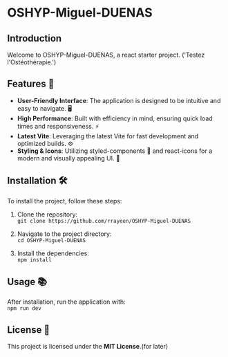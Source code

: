 
# OSHYP-Miguel-DUENAS


## Introduction

Welcome to OSHYP-Miguel-DUENAS, a react starter project. ('Testez l'Ostéothérapie.')

## Features 🌟

- **User-Friendly Interface**: The application is designed to be intuitive and easy to navigate. 🖥️
- **High Performance**: Built with efficiency in mind, ensuring quick load times and responsiveness. ⚡
- **Latest Vite**: Leveraging the latest Vite for fast development and optimized builds. ⚙️
- **Styling & Icons**: Utilizing styled-components 💅 and react-icons for a modern and visually appealing UI. 🎨

## Installation 🛠️

To install the project, follow these steps:

1. Clone the repository:  
   `git clone https://github.com/rrayeen/OSHYP-Miguel-DUENAS`
   
2. Navigate to the project directory:  
   `cd OSHYP-Miguel-DUENAS`
   
3. Install the dependencies:  
   `npm install`

## Usage 📚

After installation, run the application with:  
`npm run dev`  

## License 📜

This project is licensed under the **MIT License**.(for later)


